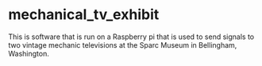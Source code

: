 # mechanical_tv_exhibit
This is software that is run on a Raspberry pi that is used to send signals
to two vintage mechanic televisions at the Sparc Museum in Bellingham,
Washington.
